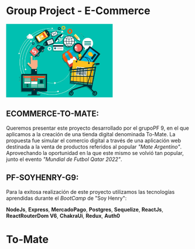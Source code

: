 

# Group Project - E-Commerce

<p align="left">
  <img height="200" src="./e-commerce-que-es-Lluvia-Digital.jpg" />
</p>

## ECOMMERCE-TO-MATE:
  Queremos presentar este proyecto desarrollado por el grupoPF 9, en el que aplicamos a la creación de una tienda digital denominada To-Mate. La propuesta fue simular el comercio digital a través de una aplicación web destinada a la venta de productos referidos al popular _"Mate Argentino"_. Aprovechando la oportunidad en la que este mismo se volvió tan popular, junto el evento _"Mundial de Futbol Qatar 2022"_.
  
  
## PF-SOYHENRY-G9:
  Para la exitosa realización de este proyecto utilizamos las tecnologías aprendidas durante el _BootCamp_ de "Soy Henry":
  
  __NodeJs__,
  __Express__,
  __MercadoPago__,
  __Postgres__,
  __Sequelize__,
  __ReactJs__,
  __ReactRouterDom V6__,
  __ChakraUi__,
  __Redux__,
  __Auth0__  
# To-Mate
